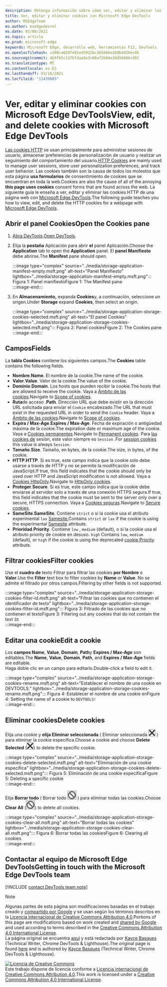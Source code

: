 ```yaml
---
description: Obtenga información sobre cómo ver, editar y eliminar las cookies HTTP de una página con Microsoft Edge DevTools.
title: Ver, editar y eliminar cookies con Microsoft Edge DevTools
author: MSEdgeTeam
ms.author: msedgedevrel
ms.date: 03/08/2021
ms.topic: article
ms.prod: microsoft-edge
keywords: Microsoft Edge, desarrollo web, herramientas F12, DevTools
ms.openlocfilehash: c208ca628fe91ed5922bc36566be2b9bdd20ec0b
ms.sourcegitcommit: 4b9fb5c1176fdaa5e3c60af2b84e38d5bb86cd81
ms.translationtype: MT
ms.contentlocale: es-ES
ms.lasthandoff: 03/16/2021
ms.locfileid: "11439685"
---
```

<!-- Copyright Kayce Basques 

   Licensed under the Apache License, Version 2.0 (the "License");
   you may not use this file except in compliance with the License.
   You may obtain a copy of the License at

       https://www.apache.org/licenses/LICENSE-2.0

   Unless required by applicable law or agreed to in writing, software
   distributed under the License is distributed on an "AS IS" BASIS,
   WITHOUT WARRANTIES OR CONDITIONS OF ANY KIND, either express or implied.
   See the License for the specific language governing permissions and
   limitations under the License.  -->

# <a name="view-edit-and-delete-cookies-with-microsoft-edge-devtools"></a><span data-ttu-id="a435a-104">Ver, editar y eliminar cookies con Microsoft Edge DevTools</span><span class="sxs-lookup"><span data-stu-id="a435a-104">View, edit, and delete cookies with Microsoft Edge DevTools</span></span>  

<span data-ttu-id="a435a-105">[Las cookies HTTP][MDNHTTPCookies] se usan principalmente para administrar sesiones de usuario, almacenar preferencias de personalización de usuario y realizar un seguimiento del comportamiento del usuario.</span><span class="sxs-lookup"><span data-stu-id="a435a-105">[HTTP Cookies][MDNHTTPCookies] are mainly used to manage user sessions, store user personalization preferences, and track user behavior.</span></span>  <span data-ttu-id="a435a-106">Las cookies también son la causa de todos los molestos que esta página **usa formularios** de consentimiento de cookies que se encuentran en toda la web.</span><span class="sxs-lookup"><span data-stu-id="a435a-106">Cookies are also the cause of all of the annoying **this page uses cookies** consent forms that are found across the web.</span></span>  <span data-ttu-id="a435a-107">La siguiente guía le enseña a ver, editar y eliminar las cookies HTTP de una página web con [Microsoft Edge DevTools][MicrosoftEdgeDevTools].</span><span class="sxs-lookup"><span data-stu-id="a435a-107">The following guide teaches you how to view, edit, and delete the HTTP cookies for a webpage with [Microsoft Edge DevTools][MicrosoftEdgeDevTools].</span></span>  

## <a name="open-the-cookies-pane"></a><span data-ttu-id="a435a-108">Abrir el panel Cookies</span><span class="sxs-lookup"><span data-stu-id="a435a-108">Open the Cookies pane</span></span>  

1.  <span data-ttu-id="a435a-109">[Abra DevTools][DevToolsOpen].</span><span class="sxs-lookup"><span data-stu-id="a435a-109">[Open DevTools][DevToolsOpen].</span></span>  
1.  <span data-ttu-id="a435a-110">Elija la **pestaña** Aplicación para abrir **el** panel Aplicación.</span><span class="sxs-lookup"><span data-stu-id="a435a-110">Choose the **Application** tab to open the **Application** panel.</span></span>  <span data-ttu-id="a435a-111">El **panel Manifiesto** debe abrirse.</span><span class="sxs-lookup"><span data-stu-id="a435a-111">The **Manifest** pane should open.</span></span>  
    
    :::image type="complex" source="../media/storage-application-manifest-empty.msft.png" alt-text="Panel Manifiesto" lightbox="../media/storage-application-manifest-empty.msft.png":::
       <span data-ttu-id="a435a-113">Figura 1: Panel manifiesto</span><span class="sxs-lookup"><span data-stu-id="a435a-113">Figure 1:  The Manifest pane</span></span>  
    :::image-end:::  

1.  <span data-ttu-id="a435a-114">En **Almacenamiento,** expanda **Cookies**y, a continuación, seleccione un origen.</span><span class="sxs-lookup"><span data-stu-id="a435a-114">Under **Storage** expand **Cookies**, then select an origin.</span></span>  
    
    :::image type="complex" source="../media/storage-application-storage-cookies-selected.msft.png" alt-text="El panel Cookies" lightbox="../media/storage-application-storage-cookies-selected.msft.png":::
       <span data-ttu-id="a435a-116">Figura 2: Panel cookies</span><span class="sxs-lookup"><span data-stu-id="a435a-116">Figure 2:  The Cookies pane</span></span>  
    :::image-end:::  

## <a name="fields"></a><span data-ttu-id="a435a-117">Campos</span><span class="sxs-lookup"><span data-stu-id="a435a-117">Fields</span></span>  

<span data-ttu-id="a435a-118">La **tabla Cookies** contiene los siguientes campos.</span><span class="sxs-lookup"><span data-stu-id="a435a-118">The **Cookies** table contains the following fields.</span></span>  

*   <span data-ttu-id="a435a-119">**Nombre**.</span><span class="sxs-lookup"><span data-stu-id="a435a-119">**Name**.</span></span>  <span data-ttu-id="a435a-120">El nombre de la cookie.</span><span class="sxs-lookup"><span data-stu-id="a435a-120">The name of the cookie.</span></span>  
*   <span data-ttu-id="a435a-121">**Valor**.</span><span class="sxs-lookup"><span data-stu-id="a435a-121">**Value**.</span></span>  <span data-ttu-id="a435a-122">Valor de la cookie.</span><span class="sxs-lookup"><span data-stu-id="a435a-122">The value of the cookie.</span></span>  
*   <span data-ttu-id="a435a-123">**Dominio**.</span><span class="sxs-lookup"><span data-stu-id="a435a-123">**Domain**.</span></span>  <span data-ttu-id="a435a-124">Los hosts que pueden recibir la cookie.</span><span class="sxs-lookup"><span data-stu-id="a435a-124">The hosts that are allowed to receive the cookie.</span></span>  <span data-ttu-id="a435a-125">Vaya a [Ámbito de las cookies][MDNHTTPCookiesScope].</span><span class="sxs-lookup"><span data-stu-id="a435a-125">Navigate to [Scope of cookies][MDNHTTPCookiesScope].</span></span>  
*   <span data-ttu-id="a435a-126">**Ruta**de acceso .</span><span class="sxs-lookup"><span data-stu-id="a435a-126">**Path**.</span></span>  <span data-ttu-id="a435a-127">Dirección URL que debe existir en la dirección URL solicitada para enviar el `Cookie` encabezado.</span><span class="sxs-lookup"><span data-stu-id="a435a-127">The URL that must exist in the requested URL in order to send the `Cookie` header.</span></span>  <span data-ttu-id="a435a-128">Vaya a [Ámbito de las cookies][MDNHTTPCookiesScope].</span><span class="sxs-lookup"><span data-stu-id="a435a-128">Navigate to [Scope of cookies][MDNHTTPCookiesScope].</span></span>  
*   <span data-ttu-id="a435a-129">**Expira / Max-Age**.</span><span class="sxs-lookup"><span data-stu-id="a435a-129">**Expires / Max-Age**.</span></span>  <span data-ttu-id="a435a-130">Fecha de expiración o antigüedad máxima de la cookie.</span><span class="sxs-lookup"><span data-stu-id="a435a-130">The expiration date or maximum age of the cookie.</span></span>  <span data-ttu-id="a435a-131">Vaya a [Cookies permanentes][MDNHTTPCookiesPermanent].</span><span class="sxs-lookup"><span data-stu-id="a435a-131">Navigate to [Permanent cookies][MDNHTTPCookiesPermanent].</span></span>  <span data-ttu-id="a435a-132">Para [las cookies de][MDNHTTPCookiesSession] sesión, este valor siempre es `Session` .</span><span class="sxs-lookup"><span data-stu-id="a435a-132">For [session cookies][MDNHTTPCookiesSession] this value is always `Session`.</span></span>  
*   <span data-ttu-id="a435a-133">**Tamaño**.</span><span class="sxs-lookup"><span data-stu-id="a435a-133">**Size**.</span></span>  <span data-ttu-id="a435a-134">Tamaño, en bytes, de la cookie.</span><span class="sxs-lookup"><span data-stu-id="a435a-134">The size, in bytes, of the cookie.</span></span>  
*   <span data-ttu-id="a435a-135">**HTTP**.</span><span class="sxs-lookup"><span data-stu-id="a435a-135">**HTTP**.</span></span>  <span data-ttu-id="a435a-136">Si es true, este campo indica que la cookie solo debe usarse a través de HTTP y no se permite la modificación de JavaScript.</span><span class="sxs-lookup"><span data-stu-id="a435a-136">If true, this field indicates that the cookie should only be used over HTTP and JavaScript modification is not allowed.</span></span>  <span data-ttu-id="a435a-137">Vaya a [Cookies HttpOnly][MDNHTTPCookiesSecure].</span><span class="sxs-lookup"><span data-stu-id="a435a-137">Navigate to [HttpOnly cookies][MDNHTTPCookiesSecure].</span></span>  
*   <span data-ttu-id="a435a-138">**Proteger**.</span><span class="sxs-lookup"><span data-stu-id="a435a-138">**Secure**.</span></span>  <span data-ttu-id="a435a-139">Si es true, este campo indica que la cookie debe enviarse al servidor solo a través de una conexión HTTPS segura.</span><span class="sxs-lookup"><span data-stu-id="a435a-139">If true, this field indicates that the cookie must be sent to the server only over a secure, HTTPS connection.</span></span>  <span data-ttu-id="a435a-140">Vaya a [Cookies seguras][MDNHTTPCookiesSecure].</span><span class="sxs-lookup"><span data-stu-id="a435a-140">Navigate to [Secure cookies][MDNHTTPCookiesSecure].</span></span>  
*   <span data-ttu-id="a435a-141">**SameSite**.</span><span class="sxs-lookup"><span data-stu-id="a435a-141">**SameSite**.</span></span>  <span data-ttu-id="a435a-142">Contiene `strict` o si la cookie usa el atributo experimental `lax` [Samesite.][MDNHTTPCookiesSamesite]</span><span class="sxs-lookup"><span data-stu-id="a435a-142">Contains `strict` or `lax` if the cookie is using the experimental [Samesite][MDNHTTPCookiesSamesite] attribute.</span></span>  
*   <span data-ttu-id="a435a-143">**Prioridad**.</span><span class="sxs-lookup"><span data-stu-id="a435a-143">**Priority**.</span></span>  <span data-ttu-id="a435a-144">Contiene `low` , `medium` \(default\), o si la cookie usa el atributo priority de cookie en desuso. `high` [][ChromiumIssue232693]</span><span class="sxs-lookup"><span data-stu-id="a435a-144">Contains `low`, `medium` \(default\), or `high` if the cookie is using the deprecated [cookie Priority][ChromiumIssue232693] attribute.</span></span>

## <a name="filter-cookies"></a><span data-ttu-id="a435a-145">Filtrar cookies</span><span class="sxs-lookup"><span data-stu-id="a435a-145">Filter cookies</span></span>  

<span data-ttu-id="a435a-146">Use el **cuadro de** texto Filtrar para filtrar las cookies **por Nombre** o **Valor**.</span><span class="sxs-lookup"><span data-stu-id="a435a-146">Use the **Filter** text box to filter cookies by **Name** or **Value**.</span></span>  <span data-ttu-id="a435a-147">No se admite el filtrado por otros campos.</span><span class="sxs-lookup"><span data-stu-id="a435a-147">Filtering by other fields is not supported.</span></span>  

:::image type="complex" source="../media/storage-application-storage-cookies-filter-id.msft.png" alt-text="Filtrar las cookies que no contienen el identificador de texto" lightbox="../media/storage-application-storage-cookies-filter-id.msft.png":::
   <span data-ttu-id="a435a-149">Figura 3: Filtrado de las cookies que no contienen el texto</span><span class="sxs-lookup"><span data-stu-id="a435a-149">Figure 3:  Filtering out any cookies that do not contain the text</span></span> `ID`  
:::image-end:::  

## <a name="edit-a-cookie"></a><span data-ttu-id="a435a-150">Editar una cookie</span><span class="sxs-lookup"><span data-stu-id="a435a-150">Edit a cookie</span></span>  

<span data-ttu-id="a435a-151">Los **campos Name**, **Value**, **Domain**, **Path**y **Expires / Max-Age** son editables.</span><span class="sxs-lookup"><span data-stu-id="a435a-151">The **Name**, **Value**, **Domain**, **Path**, and **Expires / Max-Age** fields are editable.</span></span>  
<span data-ttu-id="a435a-152">Haga doble clic en un campo para editarlo.</span><span class="sxs-lookup"><span data-stu-id="a435a-152">Double-click a field to edit it.</span></span>  

:::image type="complex" source="../media/storage-application-storage-cookies-rename.msft.png" alt-text="Establecer el nombre de una cookie en DEVTOOLS." lightbox="../media/storage-application-storage-cookies-rename.msft.png":::
   <span data-ttu-id="a435a-154">Figura 4: Establecer el nombre de una cookie en</span><span class="sxs-lookup"><span data-stu-id="a435a-154">Figure 4:  Setting the name of a cookie to</span></span> `DEVTOOLS!`  
:::image-end:::  

## <a name="delete-cookies"></a><span data-ttu-id="a435a-155">Eliminar cookies</span><span class="sxs-lookup"><span data-stu-id="a435a-155">Delete cookies</span></span>  

<span data-ttu-id="a435a-156">Elija una cookie y **elija Eliminar seleccionada** \( Eliminar seleccionada ![ ](../media/delete-icon.msft.png) \) para eliminar la cookie específica.</span><span class="sxs-lookup"><span data-stu-id="a435a-156">Choose a cookie and choose **Delete Selected** \(![Delete Selected](../media/delete-icon.msft.png)\) to delete the specific cookie.</span></span>  

:::image type="complex" source="../media/storage-application-storage-cookies-delete-selected.msft.png" alt-text="Eliminación de una cookie específica" lightbox="../media/storage-application-storage-cookies-delete-selected.msft.png":::
   <span data-ttu-id="a435a-158">Figura 5: Eliminación de una cookie específica</span><span class="sxs-lookup"><span data-stu-id="a435a-158">Figure 5:  Deleting a specific cookie</span></span>  
:::image-end:::  

<span data-ttu-id="a435a-159">Elija **Borrar todo** \( Borrar todo ![ ](../media/clear-icon.msft.png) \) para eliminar todas las cookies.</span><span class="sxs-lookup"><span data-stu-id="a435a-159">Choose **Clear All** \(![Clear All](../media/clear-icon.msft.png)\) to delete all cookies.</span></span>  

:::image type="complex" source="../media/storage-application-storage-cookies-clear-all.msft.png" alt-text="Borrar todas las cookies" lightbox="../media/storage-application-storage-cookies-clear-all.msft.png":::
   <span data-ttu-id="a435a-161">Figura 6: Borrar todas las cookies</span><span class="sxs-lookup"><span data-stu-id="a435a-161">Figure 6:  Clearing all cookies</span></span>  
:::image-end:::  

## <a name="getting-in-touch-with-the-microsoft-edge-devtools-team"></a><span data-ttu-id="a435a-162">Contactar al equipo de Microsoft Edge DevTools</span><span class="sxs-lookup"><span data-stu-id="a435a-162">Getting in touch with the Microsoft Edge DevTools team</span></span>  

[!INCLUDE [contact DevTools team note](../includes/contact-devtools-team-note.md)]  

<!-- links -->  

[MicrosoftEdgeDevTools]: /microsoft-edge/devtools-guide-chromium "Herramientas para desarrolladores de Microsoft Edge (Chromium)"  
[DevToolsOpen]: /microsoft-edge/devtools-guide-chromium/open "Abrir Microsoft Edge DevTools"  

[ChromiumIssue232693]: https://bugs.chromium.org/p/chromium/issues/detail?id=232693 "Chromium Issue 232693: Implementing Priority Field for Cookies | Errores de Chromium"  

[MDNHTTPCookies]: https://developer.mozilla.org/docs/Web/HTTP/Cookies "Cookies HTTP | MDN"  
[MDNHTTPCookiesPermanent]: https://developer.mozilla.org/docs/Web/HTTP/Cookies#Permanent_cookies "Cookies HTTP: cookies permanentes | MDN"  
[MDNHTTPCookiesSamesite]: https://developer.mozilla.org/docs/Web/HTTP/Cookies#SameSite_cookies "Cookies HTTP: cookies de SameSite | MDN"  
[MDNHTTPCookiesScope]: https://developer.mozilla.org/docs/Web/HTTP/Cookies#Scope_of_cookies "Cookies HTTP: ámbito de las cookies | MDN"  
[MDNHTTPCookiesSecure]: https://developer.mozilla.org/docs/Web/HTTP/Cookies#Secure_and_HttpOnly_cookies "Cookies HTTP: cookies seguras y HttpOnly | MDN"  
[MDNHTTPCookiesSession]: https://developer.mozilla.org/docs/Web/HTTP/Cookies#Session_cookies "Cookies HTTP: cookies de sesión | MDN"  

> [!NOTE]
> <span data-ttu-id="a435a-172">Algunas partes de esta página son modificaciones basadas en el trabajo creado y [compartido por Google][GoogleSitePolicies] y se usan según los términos descritos en la [Licencia internacional de Creative Commons Attribution 4.0][CCA4IL].</span><span class="sxs-lookup"><span data-stu-id="a435a-172">Portions of this page are modifications based on work created and [shared by Google][GoogleSitePolicies] and used according to terms described in the [Creative Commons Attribution 4.0 International License][CCA4IL].</span></span>  
> <span data-ttu-id="a435a-173">La página original se encuentra [aquí](https://developers.google.com/web/tools/chrome-devtools/storage/cookies) y está redactada por [Kayce Basques][KayceBasques] \(Technical Writer, Chrome DevTools \& Lighthouse\).</span><span class="sxs-lookup"><span data-stu-id="a435a-173">The original page is found [here](https://developers.google.com/web/tools/chrome-devtools/storage/cookies) and is authored by [Kayce Basques][KayceBasques] \(Technical Writer, Chrome DevTools \& Lighthouse\).</span></span>  

[![Licencia de Creative Commons][CCby4Image]][CCA4IL]  
<span data-ttu-id="a435a-175">Este trabajo dispone de licencia conforme a [Licencia internacional de Creative Commons Attribution 4.0][CCA4IL].</span><span class="sxs-lookup"><span data-stu-id="a435a-175">This work is licensed under a [Creative Commons Attribution 4.0 International License][CCA4IL].</span></span>  

[CCA4IL]: https://creativecommons.org/licenses/by/4.0  
[CCby4Image]: https://i.creativecommons.org/l/by/4.0/88x31.png  
[GoogleSitePolicies]: https://developers.google.com/terms/site-policies  
[KayceBasques]: https://developers.google.com/web/resources/contributors/kaycebasques  
